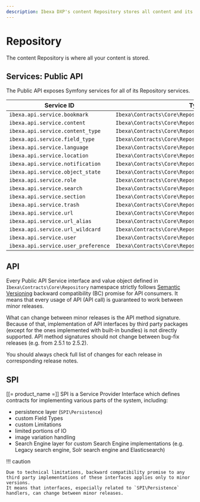 ```yaml
---
description: Ibexa DXP's content Repository stores all content and its related information and exposes a set of services to interact with via API.
---
```


# Repository

The content Repository is where all your content is stored.

## Services: Public API

The Public API exposes Symfony services for all of its Repository services.

| Service ID                             | Type                                             |
|----------------------------------------|--------------------------------------------------|
| `ibexa.api.service.bookmark`       | `Ibexa\Contracts\Core\Repository\BookmarkService`      |
| `ibexa.api.service.content`        | `Ibexa\Contracts\Core\Repository\ContentService`       |
| `ibexa.api.service.content_type`   | `Ibexa\Contracts\Core\Repository\ContentTypeService`   |
| `ibexa.api.service.field_type`     | `Ibexa\Contracts\Core\Repository\FieldTypeService`     |
| `ibexa.api.service.language`       | `Ibexa\Contracts\Core\Repository\LanguageService`      |
| `ibexa.api.service.location`       | `Ibexa\Contracts\Core\Repository\LocationService`      |
| `ibexa.api.service.notification`   | `Ibexa\Contracts\Core\Repository\NotificationService`  |
| `ibexa.api.service.object_state`   | `Ibexa\Contracts\Core\Repository\ObjectStateService`   |
| `ibexa.api.service.role`           | `Ibexa\Contracts\Core\Repository\RoleService`          |
| `ibexa.api.service.search`         | `Ibexa\Contracts\Core\Repository\SearchService`        |
| `ibexa.api.service.section`        | `Ibexa\Contracts\Core\Repository\SectionService`       |
| `ibexa.api.service.trash`          | `Ibexa\Contracts\Core\Repository\TrashService`         |
| `ibexa.api.service.url`            | `Ibexa\Contracts\Core\Repository\URLService`           |
| `ibexa.api.service.url_alias`      | `Ibexa\Contracts\Core\Repository\URLAliasService`      |
| `ibexa.api.service.url_wildcard`   | `Ibexa\Contracts\Core\Repository\URLWildcardService`   |
| `ibexa.api.service.user`           | `Ibexa\Contracts\Core\Repository\UserService`          |
| `ibexa.api.service.user_preference`| `Ibexa\Contracts\Core\Repository\UserPreferenceService`|

## API

Every Public API Service interface and value object defined in `Ibexa\Contracts\Core\Repository` namespace strictly follows [Semantic Versioning](https://semver.org/) backward compatibility (BC) promise for API consumers.
It means that every usage of API (API call) is guaranteed to work between minor releases.

What can change between minor releases is the API method signature. Because of that, implementation of API interfaces by third party packages (except for the ones implemented with built-in bundles) is not directly supported.
API method signatures should not change between bug-fix releases (e.g. from 2.5.1 to 2.5.2).

You should always check full list of changes for each release in corresponding release notes.

## SPI

[[= product_name =]] SPI is a Service Provider Interface which defines contracts for implementing various parts of the system, including:

 - persistence layer (`SPI\Persistence`)
 - custom Field Types
 - custom Limitations
 - limited portions of IO
 - image variation handling
 - Search Engine layer for custom Search Engine implementations (e.g. Legacy search engine, Solr search engine and Elasticsearch)

!!! caution

    Due to technical limitations, backward compatibility promise to any third party implementations of these interfaces applies only to minor versions.
    It means that interfaces, especially related to `SPI\Persistence` handlers, can change between minor releases.
